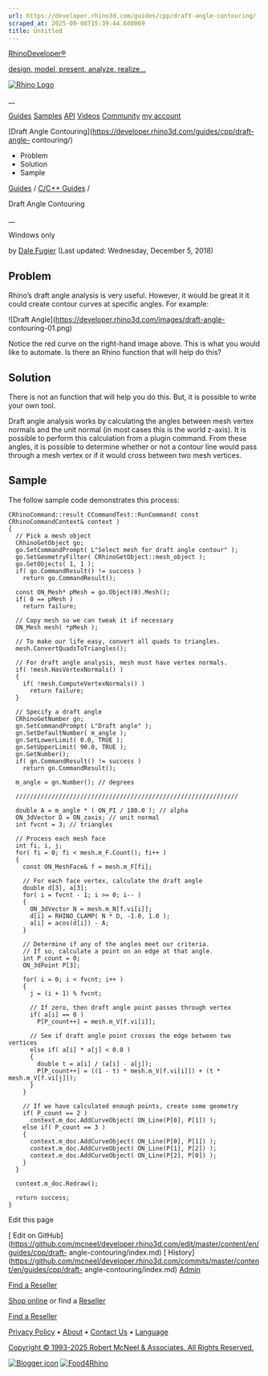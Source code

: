```yaml
---
url: https://developer.rhino3d.com/guides/cpp/draft-angle-contouring/
scraped_at: 2025-09-08T15:39:44.608069
title: Untitled
---
```


[RhinoDeveloper®](/)

[design, model, present, analyze, realize...](/)

[![Rhino Logo](https://developer.rhino3d.com/images/rhinodevlogo.png)](/)

__

[Guides](https://developer.rhino3d.com/guides)
[Samples](https://developer.rhino3d.com/samples)
[API](https://developer.rhino3d.com/api)
[Videos](https://developer.rhino3d.com/videos)
[Community](https://discourse.mcneel.com/c/rhino-developer) [my account
](https://www.rhino3d.com/my-account/ "Manage your account, licenses, and
teams")

[Draft Angle Contouring](https://developer.rhino3d.com/guides/cpp/draft-angle-
contouring/)

  * Problem
  * Solution
  * Sample

[Guides](https://developer.rhino3d.com/en/guides/) / [C/C++
Guides](https://developer.rhino3d.com/en/guides/cpp/) /

Draft Angle Contouring

__

Windows only

by [Dale Fugier](https://discourse.mcneel.com/u/dale/) (Last updated:
Wednesday, December 5, 2018)

## Problem

Rhino’s draft angle analysis is very useful. However, it would be great it it
could create contour curves at specific angles. For example:

![Draft Angle](https://developer.rhino3d.com/images/draft-angle-
contouring-01.png)

Notice the red curve on the right-hand image above. This is what you would
like to automate. Is there an Rhino function that will help do this?

## Solution

There is not an function that will help you do this. But, it is possible to
write your own tool.

Draft angle analysis works by calculating the angles between mesh vertex
normals and the unit normal (in most cases this is the world z-axis). It is
possible to perform this calculation from a plugin command. From these angles,
it is possible to determine whether or not a contour line would pass through a
mesh vertex or if it would cross between two mesh vertices.

## Sample

The follow sample code demonstrates this process:

    
    
    CRhinoCommand::result CCommandTest::RunCommand( const CRhinoCommandContext& context )
    {
      // Pick a mesh object
      CRhinoGetObject go;
      go.SetCommandPrompt( L"Select mesh for draft angle contour" );
      go.SetGeometryFilter( CRhinoGetObject::mesh_object );
      go.GetObjects( 1, 1 );
      if( go.CommandResult() != success )
        return go.CommandResult();
    
      const ON_Mesh* pMesh = go.Object(0).Mesh();
      if( 0 == pMesh )
        return failure;
    
      // Copy mesh so we can tweak it if necessary
      ON_Mesh mesh( *pMesh );
    
      // To make our life easy, convert all quads to triangles.
      mesh.ConvertQuadsToTriangles();
    
      // For draft angle analysis, mesh must have vertex normals.
      if( !mesh.HasVertexNormals() )
      {
        if( !mesh.ComputeVertexNormals() )
          return failure;
      }
    
      // Specify a draft angle
      CRhinoGetNumber gn;
      gn.SetCommandPrompt( L"Draft angle" );
      gn.SetDefaultNumber( m_angle );
      gn.SetLowerLimit( 0.0, TRUE );
      gn.SetUpperLimit( 90.0, TRUE );
      gn.GetNumber();
      if( gn.CommandResult() != success )
        return gn.CommandResult();
    
      m_angle = gn.Number(); // degrees
    
      //////////////////////////////////////////////////////////////
    
      double A = m_angle * ( ON_PI / 180.0 ); // alpha
      ON_3dVector D = ON_zaxis; // unit normal
      int fvcnt = 3; // triangles
    
      // Process each mesh face
      int fi, i, j;
      for( fi = 0; fi < mesh.m_F.Count(); fi++ )
      {
        const ON_MeshFace& f = mesh.m_F[fi];
    
        // For each face vertex, calculate the draft angle
        double d[3], a[3];
        for( i = fvcnt - 1; i >= 0; i-- )
        {
          ON_3dVector N = mesh.m_N[f.vi[i]];
          d[i] = RHINO_CLAMP( N * D, -1.0, 1.0 );
          a[i] = acos(d[i]) - A;
        }
    
        // Determine if any of the angles meet our criteria.
        // If so, calculate a point on an edge at that angle.
        int P_count = 0;
        ON_3dPoint P[3];
    
        for( i = 0; i < fvcnt; i++ )
        {
          j = (i + 1) % fvcnt;
    
          // If zero, then draft angle point passes through vertex
          if( a[i] == 0 )
            P[P_count++] = mesh.m_V[f.vi[i]];
    
          // See if draft angle point crosses the edge between two vertices
          else if( a[i] * a[j] < 0.0 )
          {
            double t = a[i] / (a[i] - a[j]);
            P[P_count++] = ((1 - t) * mesh.m_V[f.vi[i]]) + (t * mesh.m_V[f.vi[j]]);
          }
        }
    
        // If we have calculated enough points, create some geometry
        if( P_count == 2 )
          context.m_doc.AddCurveObject( ON_Line(P[0], P[1]) );
        else if( P_count == 3 )
        {
          context.m_doc.AddCurveObject( ON_Line(P[0], P[1]) );
          context.m_doc.AddCurveObject( ON_Line(P[1], P[2]) );
          context.m_doc.AddCurveObject( ON_Line(P[2], P[0]) );
        }
      }
    
      context.m_doc.Redraw();
    
      return success;
    }
    

Edit this page

[ Edit on
GitHub](https://github.com/mcneel/developer.rhino3d.com/edit/master/content/en/guides/cpp/draft-
angle-contouring/index.md) [
History](https://github.com/mcneel/developer.rhino3d.com/commits/master/content/en/guides/cpp/draft-
angle-contouring/index.md) [ Admin](https://developer.rhino3d.com/admin)

[Find a Reseller](https://www.rhino3d.com/sales)

[Shop online](https://www.rhino3d.com/store) or find a
[Reseller](https://www.rhino3d.com/sales)

[Find a Reseller](https://www.rhino3d.com/sales)

[Privacy Policy](https://www.rhino3d.com/privacy) •
[About](https://www.rhino3d.com/mcneel/about) • [Contact
Us](https://www.rhino3d.com/mcneel/contact) • [
Language](https://www.rhino3d.com/language "Change to a different region or
language")

[Copyright © 1993-2025 Robert McNeel & Associates. All Rights
Reserved.](https://www.rhino3d.com/mcneel/about)

[](https://www.facebook.com/McNeelRhinoceros/)
[](https://twitter.com/bobmcneel) [](https://www.linkedin.com/groups/75313/)
[](https://www.youtube.com/user/RhinoGuide/videos) [](https://vimeo.com/rhino)
[![Blogger
icon](https://developer.rhino3d.com/images/blogger.svg)](http://blog.rhino3d.com/)
[![Food4Rhino](https://developer.rhino3d.com/images/f4r_icon_01.svg)](https://www.food4rhino.com)

